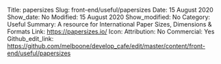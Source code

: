 Title: papersizes
Slug: front-end/useful/papersizes
Date: 15 August 2020
Show_date: No
Modified: 15 August 2020
Show_modified: No
Category: Useful
Summary: A resource for International Paper Sizes, Dimensions & Formats
Link: https://papersizes.io/
Icon:
Attribution: No
Commercial: Yes
Github_edit_link: https://github.com/melboone/develop_cafe/edit/master/content/front-end/useful/papersizes